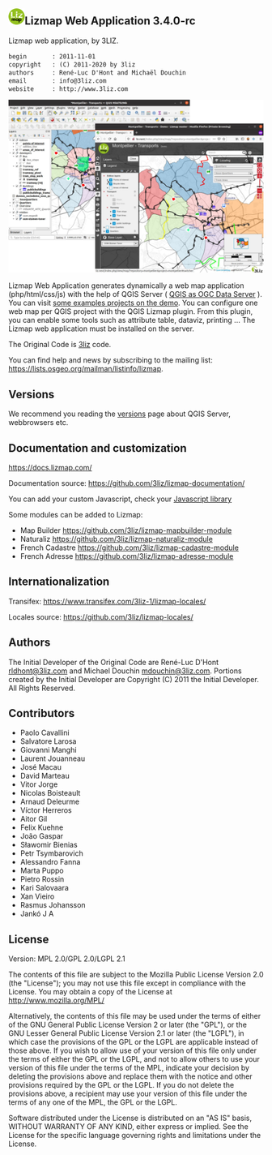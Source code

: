 [![logo](icon.png "3Liz")][3liz]Lizmap Web Application 3.4.0-rc
------------------------------------------------------------------

Lizmap web application, by 3LIZ.

    begin       : 2011-11-01
    copyright   : (C) 2011-2020 by 3liz
    authors     : René-Luc D'Hont and Michaël Douchin
    email       : info@3liz.com
    website     : http://www.3liz.com

![demo](demo.jpg "3Liz")

Lizmap Web Application generates dynamically a web map application (php/html/css/js) with the help of QGIS Server ( [QGIS as OGC Data Server] ). You can visit [some examples projects on the demo](https://demo.lizmap.com/lizmap/).
You can configure one web map per QGIS project with the QGIS Lizmap plugin. From this plugin, you can enable some tools such as attribute table, dataviz, printing ...
The Lizmap web application must be installed on the server.

The Original Code is [3liz](https://3liz.com) code.

You can find help and news by subscribing to the mailing list: https://lists.osgeo.org/mailman/listinfo/lizmap.

Versions
--------

We recommend you reading the [versions](https://github.com/3liz/lizmap-web-client/wiki/Versions) page about QGIS Server, webbrowsers etc.

Documentation and customization
--------------

https://docs.lizmap.com/

Documentation source: https://github.com/3liz/lizmap-documentation/

You can add your custom Javascript, check your [Javascript library](https://github.com/3liz/lizmap-javascript-scripts/)

Some modules can be added to Lizmap:
* Map Builder https://github.com/3liz/lizmap-mapbuilder-module
* Naturaliz https://github.com/3liz/lizmap-naturaliz-module
* French Cadastre https://github.com/3liz/lizmap-cadastre-module
* French Adresse https://github.com/3liz/lizmap-adresse-module

Internationalization
---------------------

Transifex: https://www.transifex.com/3liz-1/lizmap-locales/

Locales source: https://github.com/3liz/lizmap-locales/

Authors
-------

The Initial Developer of the Original Code are René-Luc D'Hont <rldhont@3liz.com> and Michael Douchin <mdouchin@3liz.com>.
Portions created by the Initial Developer are Copyright (C) 2011 the Initial Developer.
All Rights Reserved.

Contributors
--------------

* Paolo Cavallini
* Salvatore Larosa
* Giovanni Manghi
* Laurent Jouanneau
* José Macau
* David Marteau
* Vitor Jorge
* Nicolas Boisteault
* Arnaud Deleurme
* Víctor Herreros
* Aitor Gil
* Felix Kuehne
* João Gaspar
* Sławomir Bienias
* Petr Tsymbarovich
* Alessandro Fanna
* Marta Puppo
* Pietro Rossin
* Kari Salovaara
* Xan Vieiro
* Rasmus Johansson
* Jankó J A

License
-------
Version: MPL 2.0/GPL 2.0/LGPL 2.1

The contents of this file are subject to the Mozilla Public License Version 2.0 (the "License"); you may not use this file except in compliance with the License. You may obtain a copy of the License at http://www.mozilla.org/MPL/

Alternatively, the contents of this file may be used under the terms of either of the GNU General Public License Version 2 or later (the "GPL"), or the GNU Lesser General Public License Version 2.1 or later (the "LGPL"), in which case the provisions of the GPL or the LGPL are applicable instead of those above. If you wish to allow use of your version of this file only under the terms of either the GPL or the LGPL, and not to allow others to use your version of this file under the terms of the MPL, indicate your decision by deleting the provisions above and replace them with the notice and other provisions required by the GPL or the LGPL. If you do not delete the provisions above, a recipient may use your version of this file under the terms of any one of the MPL, the GPL or the LGPL.

Software distributed under the License is distributed on an "AS IS" basis, WITHOUT WARRANTY OF ANY KIND, either express or implied. See the License for the specific language governing rights and limitations under the License.


  [QGIS as OGC Data Server]: http://docs.qgis.org/testing/en/docs/user_manual/working_with_ogc/ogc_server_support.html
  [3liz]:http://www.3liz.com
